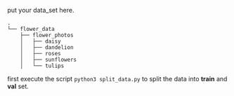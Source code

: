 put your data_set here.

```
.
└── flower_data
    ├── flower_photos
    │   ├── daisy
    │   ├── dandelion
    │   ├── roses
    │   ├── sunflowers
    │   └── tulips
```

first execute the script `python3 split_data.py` to split the data into **train** and **val** set.


